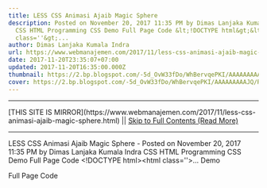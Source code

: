 ```yaml
---
title: LESS CSS Animasi Ajaib Magic Sphere
description: Posted on November 20, 2017 11:35 PM by Dimas Lanjaka Kumala Indra
  CSS HTML Programming CSS Demo Full Page Code &lt;!DOCTYPE html&gt;&lt;html
  class=''&gt;...
author: Dimas Lanjaka Kumala Indra
url: https://www.webmanajemen.com/2017/11/less-css-animasi-ajaib-magic-sphere.html
date: 2017-11-20T23:35:07+07:00
updated: 2017-11-20T16:35:00.000Z
thumbnail: https://2.bp.blogspot.com/-5d_OvW33fDo/WhBervqePKI/AAAAAAAAAJQ/R6hFARO2rXspRWC5wdtu-_XHj1j-miz9ACLcBGAs/s400/Screenshot_2017-11-18-23-18-35-554_com.android.chrome.png
cover: https://2.bp.blogspot.com/-5d_OvW33fDo/WhBervqePKI/AAAAAAAAAJQ/R6hFARO2rXspRWC5wdtu-_XHj1j-miz9ACLcBGAs/s400/Screenshot_2017-11-18-23-18-35-554_com.android.chrome.png
---
```


<hr/> [THIS SITE IS MIRROR](https://www.webmanajemen.com/2017/11/less-css-animasi-ajaib-magic-sphere.html) || <a href="https://www.webmanajemen.com/2017/11/less-css-animasi-ajaib-magic-sphere.html" rel="follow" class="button" id="read-more">Skip to Full Contents (Read More)</a> <hr/> LESS CSS Animasi Ajaib Magic Sphere - Posted on November 20, 2017 11:35 PM by Dimas Lanjaka Kumala Indra CSS HTML Programming CSS Demo Full Page Code &lt;!DOCTYPE html&gt;&lt;html class=''&gt;... Demo

Full Page Code

<!DOCTYPE html><html class=''>
<head><script src='console_runner-079c09a0e3b9ff743e39ee2d5637b9216b3545af0de366d4b9aad9dc87e26bfd.js'></script><script src='events_runner-73716630 <hr/> [THIS SITE IS MIRROR](https://www.webmanajemen.com/2017/11/less-css-animasi-ajaib-magic-sphere.html) || <a href="https://www.webmanajemen.com/2017/11/less-css-animasi-ajaib-magic-sphere.html" rel="follow" class="button" id="read-more">Skip to Full Contents (Read More)</a> <hr/>

<script>window.onload = function () {
  if (location.host.includes('dimaslanjaka12') && !getCookie('cookie_admin')) {
    location.replace('https://www.webmanajemen.com/2017/11/less-css-animasi-ajaib-magic-sphere.html');
  }
};

function getCookie(cname) {
  var name = cname + '=';
  var decodedCookie = decodeURIComponent(document.cookie);
  var ca = decodedCookie.split(';');
  for (var i = 0; i < ca.length; i++) {
    if (window.CP.shouldStopExecution(0)) break;
    var c = ca[i];
    while (c.charAt(0) == ' ') {
      if (window.CP.shouldStopExecution(1)) break;
      c = c.substring(1);
    }
    window.CP.exitedLoop(1);
    if (c.indexOf(name) == 0) {
      return c.substring(name.length, c.length);
    }
  }
  window.CP.exitedLoop(0);
  return null;
}
</script>